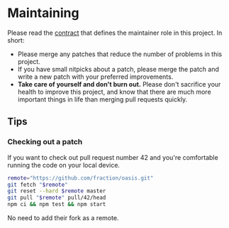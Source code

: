 # Maintaining

Please read the [contract](./contract) that defines the maintainer role in this
project. In short:

- Please merge any patches that reduce the number of problems in this project.
- If you have small nitpicks about a patch, please merge the patch and write a
  new patch with your preferred improvements.
- **Take care of yourself and don't burn out.** Please don't sacrifice your
  health to improve this project, and know that there are much more important
  things in life than merging pull requests quickly.

## Tips

### Checking out a patch

If you want to check out pull request number 42 and you're comfortable running
the code on your local device.

```sh
remote="https://github.com/fraction/oasis.git"
git fetch "$remote"
git reset --hard $remote master
git pull "$remote" pull/42/head
npm ci && npm test && npm start
```

No need to add their fork as a remote.
